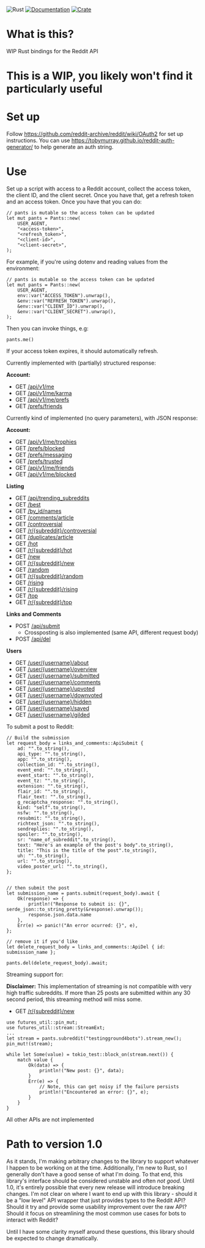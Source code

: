 ![Rust](https://github.com/tobymurray/mr_splashy_pants/workflows/Rust/badge.svg)
[![Documentation](https://img.shields.io/badge/documentation-available-green.svg)](https://docs.rs/crate/mr_splashy_pants/)
[![Crate](https://img.shields.io/crates/v/mr_splashy_pants.svg)](https://crates.io/crates/mr_splashy_pants)

# What is this?
WIP Rust bindings for the Reddit API

# This is a WIP, you likely won't find it particularly useful

# Set up
Follow https://github.com/reddit-archive/reddit/wiki/OAuth2 for set up instructions. You can use https://tobymurray.github.io/reddit-auth-generator/ to help generate an auth string.

# Use
Set up a script with access to a Reddit account, collect the access token, the client ID, and the client secret. Once you have that, get a refresh token and an access token. Once you have that you can do:

```
// pants is mutable so the access token can be updated
let mut pants = Pants::new(
    USER_AGENT,
    "<access-token>",
    "<refresh_token>",
    "<client-id>",
    "<client-secret>",
);
```
For example, if you're using dotenv and reading values from the environment:
```
// pants is mutable so the access token can be updated
let mut pants = Pants::new(
    USER_AGENT,
    env::var("ACCESS_TOKEN").unwrap(),
    &env::var("REFRESH_TOKEN").unwrap(),
    &env::var("CLIENT_ID").unwrap(),
    &env::var("CLIENT_SECRET").unwrap(),
);
```
Then you can invoke things, e.g:

```
pants.me()
```

If your access token expires, it should automatically refresh.

Currently implemented with (partially) structured response:

**Account:**
- GET [/api/v1/me](https://www.reddit.com/dev/api#GET_api_v1_me)
- GET [/api/v1/me/karma](https://www.reddit.com/dev/api#GET_api_v1_me_karma)
- GET [/api/v1/me/prefs](https://www.reddit.com/dev/api#GET_api_v1_me_prefs)
- GET [/prefs/friends](https://www.reddit.com/dev/api#GET_prefs_friends)

Currently kind of implemented (no query parameters), with JSON response:

**Account:**
- GET [/api/v1/me/trophies](https://www.reddit.com/dev/api#GET_api_v1_me_trophies)
- GET [/prefs/blocked](https://www.reddit.com/dev/api#GET_prefs_blocked)
- GET [/prefs/messaging](https://www.reddit.com/dev/api#GET_prefs_messaging)
- GET [/prefs/trusted](https://www.reddit.com/dev/api#GET_prefs_trusted)
- GET [/api/v1/me/friends](https://www.reddit.com/dev/api#GET_api_v1_me_friends)
- GET [/api/v1/me/blocked](https://www.reddit.com/dev/api#GET_api_v1_me_blocked)

**Listing**

- GET [/api/trending_subreddits](https://www.reddit.com/dev/api#GET_api_trending_subreddits)
- GET [/best](https://www.reddit.com/dev/api#GET_best)
- GET [/by_id/names](https://www.reddit.com/dev/api#GET_by_id_{names})
- GET [/comments/article](https://www.reddit.com/dev/api#GET_comments_{article})
- GET [/controversial](https://www.reddit.com/dev/api#GET_controversial)
- GET [/r/{subreddit}/controversial](https://www.reddit.com/dev/api#GET_controversial)
- GET [/duplicates/article](https://www.reddit.com/dev/api#GET_duplicates_{article})
- GET [/hot](https://www.reddit.com/dev/api#GET_hot)
- GET [/r/{subreddit}/hot](https://www.reddit.com/dev/api#GET_hot)
- GET [/new](https://www.reddit.com/dev/api#GET_new)
- GET [/r/{subreddit}/new](https://www.reddit.com/dev/api#GET_new)
- GET [/random](https://www.reddit.com/dev/api#GET_random)
- GET [/r/{subreddit}/random](https://www.reddit.com/dev/api#GET_random)
- GET [/rising](https://www.reddit.com/dev/api#GET_rising)
- GET [/r/{subreddit}/rising](https://www.reddit.com/dev/api#GET_rising)
- GET [/top](https://www.reddit.com/dev/api#GET_top)
- GET [/r/{subreddit}/top](https://www.reddit.com/dev/api#GET_top)

**Links and Comments**
- POST [/api/submit](https://www.reddit.com/dev/api#POST_api_submit)
    - Crossposting is also implemented (same API, different request body)
- POST [/api/del](https://www.reddit.com/dev/api#POST_api_del)

**Users**
- GET [/user/{username}/about](https://www.reddit.com/dev/api#GET_user_{username}_about)
- GET [/user/{username}/overview](https://www.reddit.com/dev/api#GET_user_{username}_{where})
- GET [/user/{username}/submitted](https://www.reddit.com/dev/api#GET_user_{username}_{where})
- GET [/user/{username}/comments](https://www.reddit.com/dev/api#GET_user_{username}_{where})
- GET [/user/{username}/upvoted](https://www.reddit.com/dev/api#GET_user_{username}_{where})
- GET [/user/{username}/downvoted](https://www.reddit.com/dev/api#GET_user_{username}_{where})
- GET [/user/{username}/hidden](https://www.reddit.com/dev/api#GET_user_{username}_{where})
- GET [/user/{username}/saved](https://www.reddit.com/dev/api#GET_user_{username}_{where})
- GET [/user/{username}/gilded](https://www.reddit.com/dev/api#GET_user_{username}_{where})

To submit a post to Reddit:

```
// Build the submission 
let request_body = links_and_comments::ApiSubmit {
    ad: "".to_string(),
    api_type: "".to_string(),
    app: "".to_string(),
    collection_id: "".to_string(),
    event_end: "".to_string(),
    event_start: "".to_string(),
    event_tz: "".to_string(),
    extension: "".to_string(),
    flair_id: "".to_string(),
    flair_text: "".to_string(),
    g_recaptcha_response: "".to_string(),
    kind: "self".to_string(),
    nsfw: "".to_string(),
    resubmit: "".to_string(),
    richtext_json: "".to_string(),
    sendreplies: "".to_string(),
    spoiler: "".to_string(),
    sr: "name_of_subreddit".to_string(),
    text: "Here's an example of the post's body".to_string(),
    title: "This is the title of the post".to_string(),
    uh: "".to_string(),
    url: "".to_string(),
    video_poster_url: "".to_string(),
};


// then submit the post
let submission_name = pants.submit(request_body).await {
    Ok(response) => {
        println!("Response to submit is: {}", serde_json::to_string_pretty(&response).unwrap());
        response.json.data.name
    },
    Err(e) => panic!("An error ocurred: {}", e),
};

// remove it if you'd like
let delete_request_body = links_and_comments::ApiDel { id: submission_name };

pants.del(delete_request_body).await;
```

Streaming support for:

**Disclaimer:** This implementation of streaming is not compatible with very high traffic subreddits. If more than 25 posts are submitted within any 30 second period, this streaming method will miss some.

- GET [/r/{subreddit}/new](https://www.reddit.com/dev/api#GET_new)

```
use futures_util::pin_mut;
use futures_util::stream::StreamExt;
...
let stream = pants.subreddit("testingground4bots").stream_new();
pin_mut!(stream);

while let Some(value) = tokio_test::block_on(stream.next()) {
    match value {
        Ok(data) => {
            println!("New post: {}", data);
        }
        Err(e) => {
            // Note, this can get noisy if the failure persists
            println!("Encountered an error: {}", e);
        }
    }
}
```

All other APIs are not implemented

# Path to version 1.0
As it stands, I'm making arbitrary changes to the library to support whatever I happen to be working on at the time. Additionally, I'm new to Rust, so I generally don't have a good sense of what I'm doing. To that end, this library's interface should be considered unstable and often _not good_. Until 1.0, it's entirely possible that every new release will introduce breaking changes. I'm not clear on where I want to end up with this library - should it be a "low level" API wrapper that just provides types to the Reddit API? Should it try and provide some usability improvement over the raw API? Should it focus on streamlining the most common use cases for bots to interact with Reddit?

Until I have some clarity myself around these questions, this library should be expected to change dramatically.
